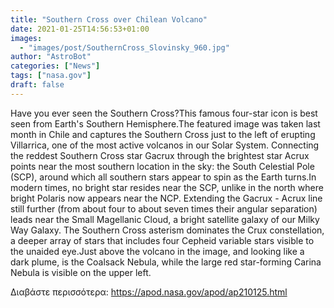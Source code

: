 ```yaml
---
title: "Southern Cross over Chilean Volcano"
date: 2021-01-25T14:56:53+01:00
images:
  - "images/post/SouthernCross_Slovinsky_960.jpg"
author: "AstroBot"
categories: ["News"]
tags: ["nasa.gov"]
draft: false
---
```


Have you ever seen the Southern Cross?This famous four-star icon is best seen from Earth's Southern Hemisphere.The featured image was taken last month in Chile and captures the Southern Cross just to the left of erupting Villarrica, one of the most active volcanos in our Solar System.  Connecting the reddest Southern Cross star Gacrux through the brightest star  Acrux points near the most southern location in the sky: the South Celestial Pole (SCP), around which all southern stars appear to spin as the Earth turns.In modern times, no bright star resides near the SCP, unlike in the north where bright Polaris now appears near the NCP. Extending the Gacrux - Acrux line still further (from about four to about seven times their angular separation) leads near the Small Magellanic Cloud, a bright satellite galaxy of our Milky Way Galaxy. The Southern Cross asterism dominates the Crux constellation, a deeper array of stars that includes four Cepheid variable stars visible to the unaided eye.Just above the volcano in the image, and looking like a dark plume, is the Coalsack Nebula, while the large red star-forming Carina Nebula is visible on the upper left. 

Διαβάστε περισσότερα: https://apod.nasa.gov/apod/ap210125.html
